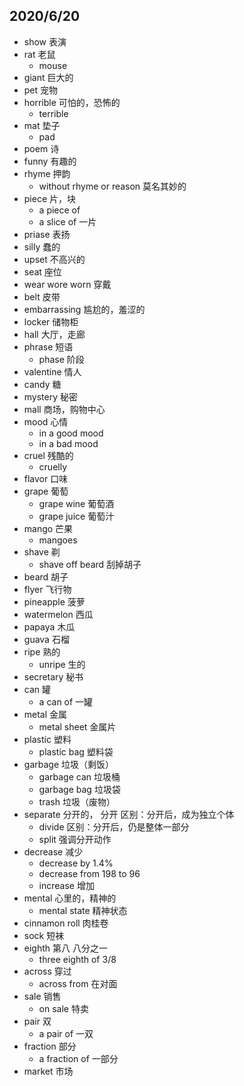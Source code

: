 ## 2020/6/20
- show 表演
- rat 老鼠
	- mouse 
- giant 巨大的
- pet 宠物
- horrible 可怕的，恐怖的
	- terrible
- mat 垫子
	- pad
- poem 诗
- funny 有趣的
- rhyme 押韵
	- without rhyme or reason 莫名其妙的
- piece 片，块
	- a piece of 
	- a slice of 一片
- priase 表扬
- silly 蠢的
- upset 不高兴的
- seat 座位
- wear wore worn 穿戴
- belt 皮带
- embarrassing 尴尬的，羞涩的
- locker 储物柜
- hall 大厅，走廊
- phrase 短语
	- phase 阶段
- valentine 情人
- candy 糖
- mystery 秘密
- mall 商场，购物中心
- mood 心情
	- in a good mood
	- in a bad mood
- cruel 残酷的
	- cruelly
- flavor 口味
- grape 葡萄
	- grape wine 葡萄酒
	- grape juice 葡萄汁
- mango 芒果
	- mangoes
- shave 剃
	- shave off beard 刮掉胡子
- beard 胡子
- flyer 飞行物
- pineapple 菠萝
- watermelon 西瓜
- papaya 木瓜
- guava 石榴
- ripe 熟的
	- unripe 生的
- secretary 秘书
- can 罐
	- a can of 一罐
- metal 金属
	- metal sheet 金属片
- plastic 塑料
	- plastic bag 塑料袋
- garbage 垃圾（剩饭）
	- garbage can 垃圾桶
	- garbage bag 垃圾袋
	- trash 垃圾（废物）
- separate 分开的， 分开 区别：分开后，成为独立个体
	- divide 区别：分开后，仍是整体一部分
	- split 强调分开动作
- decrease 减少
	- decrease by 1.4% 
	- decrease from 198 to 96
	- increase 增加
- mental 心里的，精神的
	- mental state 精神状态
- cinnamon roll 肉桂卷
- sock 短袜
- eighth 第八 八分之一
	- three eighth of 3/8
- across 穿过
	- across from 在对面
- sale 销售
	- on sale 特卖
- pair 双
	- a pair of 一双
- fraction 部分
	- a fraction of 一部分
- market 市场